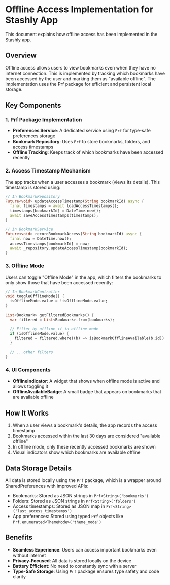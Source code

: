 # Offline Access Implementation for Stashly App

This document explains how offline access has been implemented in the Stashly app.

## Overview

Offline access allows users to view bookmarks even when they have no internet connection. This is implemented by tracking which bookmarks have been accessed by the user and marking them as "available offline". The implementation uses the Prf package for efficient and persistent local storage.

## Key Components

### 1. Prf Package Implementation

- **Preferences Service**: A dedicated service using `Prf` for type-safe preferences storage
- **Bookmark Repository**: Uses `Prf` to store bookmarks, folders, and access timestamps
- **Offline Tracking**: Keeps track of which bookmarks have been accessed recently

### 2. Access Timestamp Mechanism

The app tracks when a user accesses a bookmark (views its details). This timestamp is stored using:

```dart
// In BookmarkRepository
Future<void> updateAccessTimestamp(String bookmarkId) async {
  final timestamps = await loadAccessTimestamps();
  timestamps[bookmarkId] = DateTime.now();
  await saveAccessTimestamps(timestamps);
}
```

```dart
// In BookmarkService
Future<void> recordBookmarkAccess(String bookmarkId) async {
  final now = DateTime.now();
  accessTimestamps[bookmarkId] = now;
  await _repository.updateAccessTimestamp(bookmarkId);
}
```

### 3. Offline Mode

Users can toggle "Offline Mode" in the app, which filters the bookmarks to only show those that have been accessed recently:

```dart
// In BookmarkController
void toggleOfflineMode() {
  isOfflineMode.value = !isOfflineMode.value;
}

List<Bookmark> getFilteredBookmarks() {
  var filtered = List<Bookmark>.from(bookmarks);

  // Filter by offline if in offline mode
  if (isOfflineMode.value) {
    filtered = filtered.where((b) => isBookmarkOfflineAvailable(b.id)).toList();
  }

  // ...other filters
}
```

### 4. UI Components

- **OfflineIndicator**: A widget that shows when offline mode is active and allows toggling it
- **OfflineAvailableBadge**: A small badge that appears on bookmarks that are available offline

## How It Works

1. When a user views a bookmark's details, the app records the access timestamp
2. Bookmarks accessed within the last 30 days are considered "available offline"
3. In offline mode, only these recently accessed bookmarks are shown
4. Visual indicators show which bookmarks are available offline

## Data Storage Details

All data is stored locally using the `Prf` package, which is a wrapper around SharedPreferences with improved APIs:

- Bookmarks: Stored as JSON strings in `Prf<String>('bookmarks')`
- Folders: Stored as JSON strings in `Prf<String>('folders')`
- Access timestamps: Stored as JSON map in `Prf<String>('last_access_timestamps')`
- App preferences: Stored using typed `Prf` objects like `Prf.enumerated<ThemeMode>('theme_mode')`

## Benefits

- **Seamless Experience**: Users can access important bookmarks even without internet
- **Privacy-Focused**: All data is stored locally on the device
- **Battery Efficient**: No need to constantly sync with a server
- **Type-Safe Storage**: Using `Prf` package ensures type safety and code clarity
